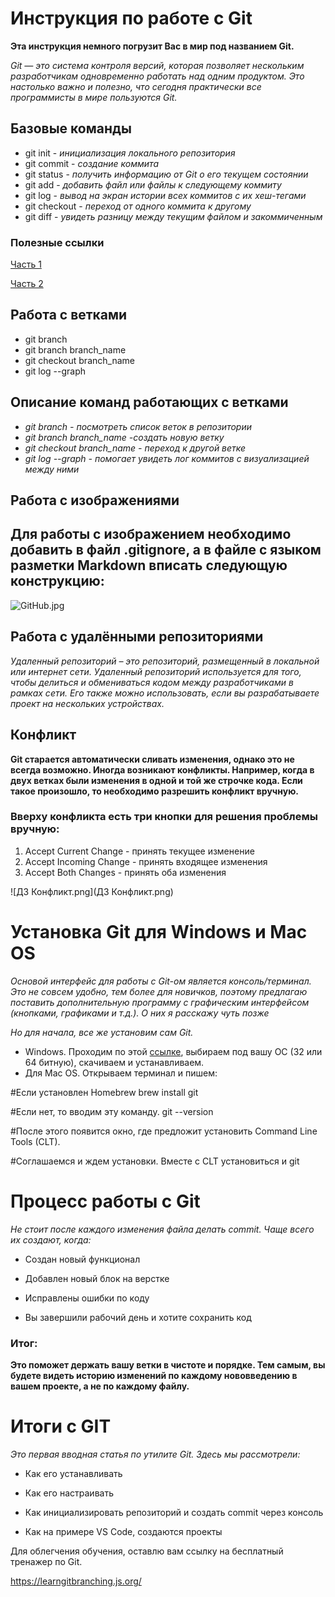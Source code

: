 # Инструкция по работе с Git

 **Эта инструкция немного погрузит Вас в мир под названием Git.**
 
 *Git — это система контроля версий, которая позволяет нескольким разработчикам одновременно работать над одним продуктом. Это настолько важно и полезно, что сегодня практически все программисты в мире пользуются Git.*

## Базовые команды
 
 * git init - *инициализация локального репозитория*
 * git commit - *создание коммита*
 * git status - *получить информацию от Git o его текущем состоянии*
 * git add - *добавить файл или файлы к следующему коммиту*
 * git log - *вывод на экран истории всех коммитов с их хеш-тегами*
 * git checkout - *переход от одного коммита к другому*
 * git diff - *увидеть разницу между текущим файлом и закоммиченным*

### Полезные ссылки

  [Часть 1](https://habr.com/ru/articles/541258/)

  [Часть 2](https://habr.com/ru/articles/542616/)
  
 ## Работа с ветками

  * git branch
  * git branch branch_name
  * git checkout branch_name
  * git log --graph

  ## Описание команд работающих с ветками
* *git branch - посмотреть список веток в репозитории*
* *git branch branch_name -создать новую ветку*
* *git checkout branch_name - переход к другой ветке*
* *git log --graph - помогает увидеть лог коммитов с визуализацией между ними*

## Работа с изображениями 
  
 ## Для работы с изображением необходимо добавить в файл .gitignore, а в файле с языком  разметки Markdown вписать следующую конструкцию:

  ![GitHub.jpg](GitHub.jpg)

## Работа с удалёнными репозиториями

*Удаленный репозиторий – это репозиторий, размещенный в локальной или интернет сети. Удаленный репозиторий используется для того, чтобы делиться и обмениваться кодом между разработчиками в рамках сети. Его также можно использовать, если вы разрабатываете проект на нескольких устройствах.*





## Конфликт
  **Git старается автоматически сливать изменения, однако это не всегда возможно. Иногда возникают конфликты. Например, когда в двух ветках были изменения в одной и той же строчке кода. Если такое произошло, то необходимо разрешить конфликт вручную.**

  ### Вверху конфликта есть три кнопки для решения проблемы вручную:
   1. Accept Current Change - принять текущее изменение
   2. Accept Incoming Change - принять входящее изменения
   3. Accept Both Changes - принять оба изменения

![ДЗ Конфликт.png](ДЗ Конфликт.png)

  
   # Установка Git для Windows и Mac OS

  *Основой интерфейс для работы с Git-ом является консоль/терминал. Это не совсем удобно, тем более для новичков, поэтому предлагаю поставить дополнительную программу с графическим интерфейсом (кнопками, графиками и т.д.). О них я расскажу чуть позже*

  *Но для начала, все же установим сам Git.*

  * Windows. Проходим по этой [ссылке](https://git-scm.com/download/win), выбираем под вашу ОС (32 или 64 битную), скачиваем и устанавливаем.
  * Для Mac OS. Открываем терминал и пишем:

#Если установлен Homebrew
brew install git

#Если нет, то вводим эту команду. 
git --version

#После этого появится окно, где предложит установить Command Line Tools (CLT).

#Соглашаемся и ждем установки. Вместе с CLT установиться и git

# Процесс работы с Git

*Не стоит после каждого изменения файла делать commit. Чаще всего их создают, когда:*

* Создан новый функционал

* Добавлен новый блок на верстке

* Исправлены ошибки по коду

* Вы завершили рабочий день и хотите сохранить код

### Итог:

**Это поможет держать вашу ветки в чистоте и порядке. Тем самым, вы будете видеть историю изменений по каждому нововведению в вашем проекте, а не по каждому файлу.**

# Итоги с GIT

*Это первая вводная статья по утилите Git. Здесь мы рассмотрели:*

* Как его устанавливать

* Как его настраивать

* Как инициализировать репозиторий и создать commit через консоль

* Как на примере VS Code, создаются проекты

Для облегчения обучения, оставлю вам ссылку на бесплатный тренажер по Git.

https://learngitbranching.js.org/
